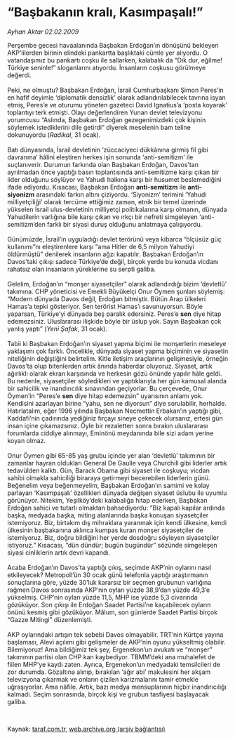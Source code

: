 # “Başbakanın kralı, Kasımpaşalı!”

*Ayhan Aktar 02.02.2009*

<div class="taraf_structure_2col_1zq">
<div class="margen_n">



 <p>Perşembe gecesi havaalanında Başbakan Erdoğan’ın dönüşünü bekleyen AKP’lilerden birinin elindeki pankartta başlıktaki cümle yer alıyordu. O vatandaşımız bu pankartı coşku ile sallarken, kalabalık da “Dik dur, eğilme! Türkiye seninle!” sloganlarını atıyordu. İnsanların coşkusu görülmeye değerdi. <br/><br/>Peki, ne olmuştu? Başbakan Erdoğan, İsrail Cumhurbaşkanı Şimon Peres’in en hafif deyimle ‘diplomatik densizlik’ olarak adlandırılabilecek tavrına isyan etmiş, Peres’e ve oturumu yöneten gazeteci David Ignatius’a ‘posta koyarak’ toplantıyı terk etmişti. Olayı değerlendiren Yunan devlet televizyonu yorumcusu “Aslında, Başbakan Erdoğan gezegenimizdeki çok kişinin söylemek istediklerini dile getirdi” diyerek meselenin bam teline dokunuyordu (<i>Radikal</i>, 31 ocak). <br/><br/>Batı dünyasında, İsrail devletinin ‘züccaciyeci dükkânına girmiş fil gibi davranma’ hâlini eleştiren herkes işin sonunda ‘anti-semitizm’ ile suçlanıverir. Durumun farkında olan Başbakan Erdoğan, Davos’tan ayrılmadan önce yaptığı basın toplantısında anti-semitizme karşı çıkan bir lider olduğunu söylüyor ve Yahudi halkına karşı bir husumet beslemediğini ifade ediyordu. Kısacası, Başbakan Erdoğan <b>anti-semitizm</b> ile <b>anti-siyonizm</b> arasındaki farkın altını çiziyordu. ‘Siyonizm’ terimini ‘Yahudi milliyetçiliği’ olarak tercüme ettiğimiz zaman, etnik bir temel üzerinde yükselen İsrail ulus-devletinin milliyetçi politikalarına karşı olmanın, dünyada Yahudilerin varlığına bile karşı çıkan ve ırkçı bir nefreti simgeleyen ‘anti-semitizm’den farklı bir siyasi duruş olduğunu anlatmaya çalışıyordu. <br/><br/>Günümüzde, İsrail’in uyguladığı devlet terörünü veya kibarca “ölçüsüz güç kullanımı”nı eleştirenlere karşı “ama Hitler de 6,5 milyon Yahudiyi öldürmüştü” denilerek insanların ağzı kapatılır. Başbakan Erdoğan’ın Davos’taki çıkışı sadece Türkiye’de değil, birçok yerde bu konuda vicdanı rahatsız olan insanların yüreklerine su serpti galiba. <br/><br/>Gelelim, Erdoğan’ın “monşer siyasetçiler” olarak adlandırdığı bizim ‘devletlû’ takımına. CHP yöneticisi ve Emekli Büyükelçi Onur Öymen şunları söylemiş: “Modern dünyada Davos değil, Erdoğan bitmiştir. Bütün Arap ülkeleri Hamas’a tepki gösteriyor. Sen terörist Hamas’ı savunuyorsun. Böyle yaparsan, Türkiye’yi dünyada beş paralık edersiniz. Peres’e <b>sen</b> diye hitap edemezsiniz. Uluslararası ilişkide böyle bir üslup yok. Sayın Başbakan çok yanlış yaptı” (<i>Yeni Şafak</i>, 31 ocak). <br/><br/>Tabii ki Başbakan Erdoğan’ın siyaset yapma biçimi ile monşerlerin meseleye yaklaşımı çok farklı. Öncelikle, dünyada siyaset yapma biçiminin ve siyasetin niteliğinin değiştiğini belirtelim. Kitle iletişim araçlarının gelişmesiyle, örneğin Davos’ta olup bitenlerden artık ânında haberdar oluyoruz. Siyaset, artık ağırlıklı olarak ekran karşısında ve herkesin gözü önünde yapılır hâle geldi. Bu nedenle, siyasetçiler söyledikleri ve yaptıklarıyla her gün kamusal alanda bir sahicilik ve inandırıcılık sınavından geçiyorlar. Bu çerçevede, Onur Öymen’in “Peres’e <b>sen</b> diye hitap edemezsin” uyarısının anlamı yok. Kendisini azarlayan birine “yahu, sen ne diyorsun” diye sorulabilir, herhalde. Hatırlatalım, eğer 1996 yılında Başbakan Necmettin Erbakan’ın yaptığı gibi, Kaddafi’nin çadırında yediğiniz fırçayı sineye çekecek olursanız, ertesi gün insan içine çıkamazsınız. Öyle bir rezaletten sonra bırakın uluslararası forumlarda ciddiye alınmayı, Eminönü meydanında bile sizi adam yerine koyan olmaz. <br/><br/>Onur Öymen gibi 65-85 yaş grubu içinde yer alan ‘devletlû’ takımının bir zamanlar hayran oldukları General De Gaulle veya Churchill gibi liderler artık tedavülden kalktı. Gün, Barack Obama gibi siyaset ile coşkuyu; vicdan sahibi olmakla sahiciliği biraraya getirmeyi becerebilen liderlerin günü. Beğenelim veya beğenmeyelim, Başbakan Erdoğan’ın samimi ve kolay parlayan ‘Kasımpaşalı’ özellikleri dünyada değişen siyaset üslubu ile uyumlu görünüyor. Nitekim, Yeşilköy’deki kalabalığa hitap ederken, Başbakan Erdoğan sahici ve tutarlı olmaktan bahsediyordu: “Biz kapalı kapılar ardında başka, medyada başka, miting alanlarında başka konuşan siyasetçiler istemiyoruz. Biz, birtakım dış mihraklara yaranmak için kendi ülkesine, kendi ülkesinin başbakanına aklınca kumpas kuran monşer siyasetçiler de istemiyoruz. Biz, doğru bildiğini her yerde dosdoğru söyleyen siyasetçiler istiyoruz.” Kısacası, “dün dündür; bugün bugündür” sözünde simgeleşen siyasi cinliklerin artık devri kapandı. <br/><br/>Acaba Erdoğan’ın Davos’ta yaptığı çıkış, seçimde AKP’nin oylarını nasıl etkileyecek? Metropoll’ün 30 ocak günü telefonla yaptığı araştırmanın sonuçlarına göre, yüzde 30’luk kararsız bir seçmen grubunun varlığına rağmen Davos sonrasında AKP’nin oyları yüzde 38,9’dan yüzde 49,3’e yükselmiş. CHP’nin oyları yüzde 11,5, MHP ise yüzde 5,3 civarında gözüküyor. Son çıkışı ile Erdoğan Saadet Partisi’ne kaçabilecek oyların önünü kesmiş gibi gözüküyor. Mâlum, son günlerde Saadet Partisi birçok “Gazze Mitingi” düzenlemişti. <br/><br/>AKP oylarındaki artışın tek sebebi Davos olmayabilir. TRT’nin Kürtçe yayına başlaması, Alevi açılımı gibi gelişmeler de AKP’nin oyunu yükseltmiş olabilir. Bilemiyoruz! Ama bildiğimiz tek şey, Ergenekon’un avukatı ve “monşer” takımının partisi olan CHP kan kaybediyor. TBMM’deki ana muhalefet de fiilen MHP’ye kaydı zaten. Ayrıca, Ergenekon’un medyadaki temsilcileri de zor durumda. Gözaltına alınıp, bırakılan ‘ağır abi’ makulesini her akşam televizyona çıkarmak ve onların çizilen karizmalarını tamir etmekle uğraşıyorlar. Ama nâfile. Artık, bazı medya mensuplarının hiçbir inandırıcılığı kalmadı. Seçim sonrasında, birçok kişi ve grubun tasfiyesi başlayacak galiba.</p>

<br/>


<div id="taraf_not">
</div>

</div>


</div>

Kaynak: [taraf.com.tr](http://taraf.com.tr:80/makale/3834.htm), [web.archive.org (arşiv bağlantısı)](http://web.archive.org/web/20090521202734/http://taraf.com.tr:80/makale/3834.htm)
